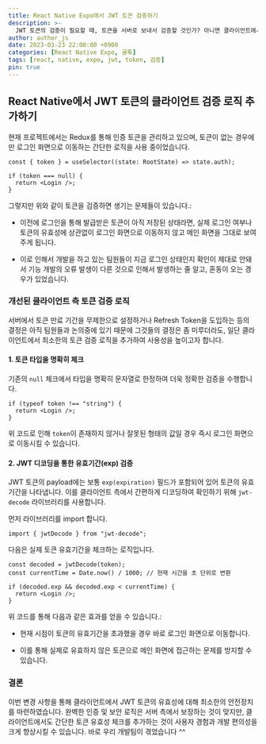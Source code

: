 ```yaml
---
title: React Native Expo에서 JWT 토큰 검증하기 
description: >-
  JWT 토큰의 검증이 필요할 때, 토큰을 서버로 보내서 검증할 것인가? 아니면 클라이언트에서 검증해서 바로 로그인페이지로 보낼 것인가? 그것이 문제로다
author: author_js
date: 2023-03-23 22:00:00 +0900
categories: [React Native Expo, 귤톡]
tags: [react, native, expo, jwt, token, 검증]
pin: true
---
```

## React Native에서 JWT 토큰의 클라이언트 검증 로직 추가하기

현재 프로젝트에서는 Redux를 통해 인증 토큰을 관리하고 있으며, 토큰이 없는 경우에만 로그인 화면으로 이동하는 간단한 로직을 사용 중이었습니다.

```
const { token } = useSelector((state: RootState) => state.auth);

if (token === null) {  
  return <Login />;  
}
```

그렇지만 위와 같이 토큰을 검증하면 생기는 문제들이 있습니다.:

- 이전에 로그인을 통해 발급받은 토큰이 아직 저장된 상태라면, 실제 로그인 여부나 토큰의 유효성에 상관없이 로그인 화면으로 이동하지 않고 메인 화면을 그대로 보여주게 됩니다.

- 이로 인해서 개발을 하고 있는 팀원들이 지금 로그인 상태인지 확인이 제대로 안돼서 기능 개발의 오류 발생이 다른 것으로 인해서 발생하는 줄 알고, 혼동이 오는 경우가 있었습니다.


### 개선된 클라이언트 측 토큰 검증 로직

서버에서 토큰 만료 기간을 무제한으로 설정하거나 Refresh Token을 도입하는 등의 결정은 아직 팀원들과 논의중에 있기 때문에 그것들의 결정은 좀 미루더라도, 일단 클라이언트에서 최소한의 토큰 검증 로직을 추가하여 사용성을 높이고자 합니다.

#### 1. 토큰 타입을 명확히 체크

기존의 `null` 체크에서 타입을 명확히 문자열로 한정하여 더욱 정확한 검증을 수행합니다.

```
if (typeof token !== "string") {  
  return <Login />;  
}
```

위 코드로 인해 `token`이 존재하지 않거나 잘못된 형태의 값일 경우 즉시 로그인 화면으로 이동시킬 수 있습니다.

#### 2. JWT 디코딩을 통한 유효기간(exp) 검증

JWT 토큰의 payload에는 보통 `exp(expiration)` 필드가 포함되어 있어 토큰의 유효기간을 나타냅니다. 이를 클라이언트 측에서 간편하게 디코딩하여 확인하기 위해 `jwt-decode` 라이브러리를 사용합니다.

먼저 라이브러리를 import 합니다.

```
import { jwtDecode } from "jwt-decode";
```

다음은 실제 토큰 유효기간을 체크하는 로직입니다.

```
const decoded = jwtDecode(token);
const currentTime = Date.now() / 1000; // 현재 시간을 초 단위로 변환

if (decoded.exp && decoded.exp < currentTime) {  
  return <Login />;
}
```

위 코드를 통해 다음과 같은 효과를 얻을 수 있습니다.:

- 현재 시점이 토큰의 유효기간을 초과했을 경우 바로 로그인 화면으로 이동합니다.

- 이를 통해 실제로 유효하지 않은 토큰으로 메인 화면에 접근하는 문제를 방지할 수 있습니다.


### 결론

이번 변경 사항을 통해 클라이언트에서 JWT 토큰의 유효성에 대해 최소한의 안전장치를 마련하였습니다. 완벽한 인증 및 보안 로직은 서버 측에서 보장하는 것이 맞지만, 클라이언트에서도 간단한 토큰 유효성 체크를 추가하는 것이 사용자 경험과 개발 편의성을 크게 향상시킬 수 있습니다. 바로 우리 개발팀이 겪었습니다 ^^